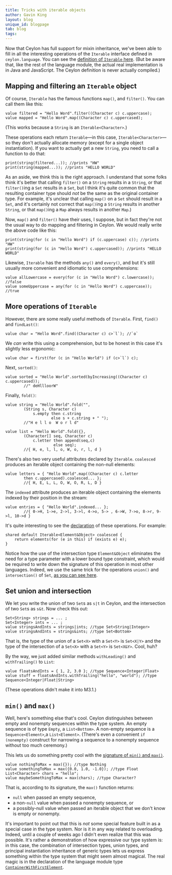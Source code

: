 ```yaml
---
title: Tricks with iterable objects 
author: Gavin King
layout: blog
unique_id: blogpage
tab: blog
tags:
---
```


Now that Ceylon has full support for mixin inheritance, we've
been able to fill in all the interesting operations of the
`Iterable` interface defined in `ceylon.language`. You can 
see the [definition of `Iterable` 
here](http://ceylon-lang.org/documentation/1.0/api/ceylon/language/Iterable.ceylon.html).
(But be aware that, like the rest of the language module, the
actual real implementation is in Java and JavaScript. The
Ceylon definition is never actually compiled.)

## Mapping and filtering an `Iterable` object

Of course, `Iterable` has the famous functions `map()`, and
`filter()`. You can call them like this:

    value filtered = "Hello Word".filter((Character c) c.uppercase);
    value mapped = "Hello Word".map((Character c) c.uppercased);

(This works because a `String` is an `Iterable<Character>`.)

These operations each return `Iterable`&mdash;in this case,
`Iterable<Character>`&mdash;so they don't actually allocate
memory (except for a single object instantiation). If you want
to actually get a new `String`, you need to call a function to
do that:

    print(string(filtered...)); //prints "HW"
    print(string(mapped...)); //prints "HELLO WORLD"

As an aside, we think this is the right approach. I understand
that some folks think it's better that calling `filter()` on
a `String` results in a `String`, or that `filter()`ing a `Set`
results in a `Set`, but I think it's quite common that the 
resulting container type should _not_ be the same as the 
original container type. For example, it's unclear that calling 
`map()` on a `Set` should result in a `Set`, and it's certainly 
not correct that `map()`ing a `String` results in another 
`String`, or that `map()`ing a `Map` always results in another
`Map`.)

Now, `map()` and `filter()` have their uses, I suppose, but in
fact they're not the usual way to do mapping and filtering in
Ceylon. We would really write the above code like this:

    print(string(for (c in "Hello Word") if (c.uppercase) c)); //prints "HW"
    print(string(for (c in "Hello Word") c.uppercased)); //prints "HELLO WORLD"

Likewise, `Iterable` has the methods `any()` and `every()`, and
but it's still usually more convenient and idiomatic to use 
comprehensions:

    value allLowercase = every(for (c in "Hello Word") c.lowercase)); //false
    value someUppercase = any(for (c in "Hello Word") c.uppercase)); //true

## More operations of `Iterable`

However, there are some really useful methods of `Iterable`. 
First, `find()` and `findLast()`:

    value char = "Hello Word".find((Character c) c>`l`); //`o`

We _can_ write this using a comprehension, but to be honest in 
this case it's slightly less ergonomic:

    value char = first(for (c in "Hello World") if (c>`l`) c);

Next, `sorted()`:

    value sorted = "Hello World".sorted(byIncreasing((Character c) c.uppercased)); 
            //" deHllloorW"

Finally, `fold()`:

    value string = "Hello World".fold("", 
            (String s, Character c) 
                s.empty then c.string 
                        else s + c.string + " ");
            //"H e l l o  W o r l d"

    value list = "Hello World".fold({}, 
            (Character[] seq, Character c) 
                c.letter then append(seq,c) 
                         else seq); 
            //{ H, e, l, l, o, W, o, r, l, d }

There's also two very useful attributes declared by `Iterable`.
`coalesced` produces an iterable object containing the non-null
elements:

    value letters = { "Hello World".map((Character c) c.letter 
            then c.uppercased).coalesced... };
            //{ H, E, L, L, O, W, O, R, L, D }

The `indexed` attribute produces an iterable object containing
the elements indexed by their position in the stream:

    value entries = { "Hello World".indexed... }; 
            //{ 0->H, 1->e, 2->l, 3->l, 4->o, 5-> , 6->W, 7->o, 8->r, 9->l, 10->d }

It's quite interesting to see the 
[declaration](http://ceylon-lang.org/documentation/1.0/api/ceylon/language/Iterable.ceylon.html#205,207) 
of these operations. For example:

    shared default Iterable<Element&Object> coalesced {
        return elements(for (e in this) if (exists e) e);
    }

Notice how the use of the intersection type `Element&Object` 
eliminates the need for a type parameter with a lower bound
type constraint, which would be required to write down the
signature of this operation in most other languages. Indeed,
we use the same trick for the operations `union()` and
`intersection()` of `Set`, 
[as you can see here](http://ceylon-lang.org/documentation/1.0/api/ceylon/language/Set.ceylon.html#64,67).

## Set union and intersection

We let you write the union of two `Set`s as `s|t` in Ceylon,
and the intersection of two `Set`s as `s&t`. Now check this 
out:

    Set<String> strings = ... ;
    Set<Integer> ints = ... ;
    value stringsAndInts = strings|ints; //type Set<String|Integer>
    value stringsAndInts = strings&ints; //type Set<Bottom>

That is, the type of the union of a `Set<X>` with a `Set<Y>` is
`Set<X|Y>` and the type of the intersection of a `Set<X>` with 
a `Set<Y>` is `Set<X&Y>`. Cool, huh?

By the way, we just added similar methods `withLeading()` and
`withTrailing()` to `List`:

    value floatsAndInts = { 1, 2, 3.0 }; //type Sequence<Integer|Float>
    value stuff = floatsAndInts.withTrailing("hello", "world"); //type Sequence<Integer|Float|String>

(These operations didn't make it into M3.1.)

## `min()` and `max()`

Well, here's something else that's cool. Ceylon distinguishes 
between empty and nonempty sequences within the type system. 
An empty sequence is of type `Empty`, a `List<Bottom>`. A 
non-empty sequence is a `Sequence<Element>`,a `List<Element>`.
(There's even a convenient `if (nonempty)` construct for 
narrowing a sequence to a nonempty sequence without too much
ceremony.)

This lets us do something pretty cool with the [signature of 
`min()` and `max()`](http://ceylon-lang.org/documentation/1.0/api/ceylon/language/max.ceylon.html#1,21).

    value nothingToMax = max({}); //type Nothing
    value somethingToMax = max({0.0, 1.0, -1.0}); //type Float
    List<Character> chars = "hello";
    value maybeSomethingToMax = max(chars); //type Character?

That is, according to its signature, the `max()` function
returns:

- `null` when passed an empty sequence, 
- a non-`null` value when passed a nonempty sequence, or
- a possibly-null value when passed an iterable object that 
  we don't know is empty or nonempty.

It's important to point out that this is _not_ some special
feature built in as a special case in the type system. Nor
is it in any way related to overloading. Indeed, until a 
couple of weeks ago I didn't even realize that this was 
possible. It's rather a demonstration of how expressive our 
type system is: in this case, the combination of intersection 
types, union types, and principal instantiation inheritance 
of generic types lets us express something within the type 
system that might seem almost magical. The real magic is in 
the declaration of the language module type 
[`ContainerWithFirstElement`](http://ceylon-lang.org/documentation/1.0/api/ceylon/language/ContainerWithFirstElement.ceylon.html).

